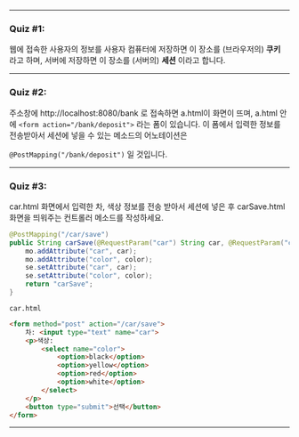 
---

### Quiz #1:
웹에 접속한 사용자의 정보를 사용자 컴퓨터에 저장하면 이 장소를 (브라우저의) **쿠키** 라고 하며, 서버에 저장하면 이 장소를 (서버의) **세션** 이라고 합니다.

---
### Quiz #2:
주소창에 http://localhost:8080/bank 로 접속하면 a.html이 화면이 뜨며, a.html 안에 `<form action="/bank/deposit">` 라는 폼이 있습니다. 이 폼에서 입력한 정보를 전송받아서 세션에 넣을 수 있는 메소드의 어노테이션은 

`@PostMapping("/bank/deposit")` 일 것입니다.

---
### Quiz #3:
car.html 화면에서 입력한 차, 색상 정보를 전송 받아서 세션에 넣은 후 carSave.html 화면을 띄워주는 컨트롤러 메소드를 작성하세요.

```java
@PostMapping("/car/save")
public String carSave(@RequestParam("car") String car, @RequestParam("color") String color, HttpSession session, Model mo) {
	mo.addAttribute("car", car);
	mo.addAttribute("color", color);
    se.setAttribute("car", car);
    se.setAttribute("color", color);
    return "carSave";
}
```

`car.html`
```html
<form method="post" action="/car/save">
    차: <input type="text" name="car">
    <p>색상:
        <select name="color">
            <option>black</option>
            <option>yellow</option>
            <option>red</option>
            <option>white</option>
        </select>
    </p>
    <button type="submit">선택</button>
</form>

```

---
